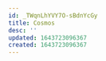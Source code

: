 ```yaml
---
id: _TWqnLhYVY7O-sBdnYcGy
title: Cosmos
desc: ''
updated: 1643723096367
created: 1643723096367
---
```


